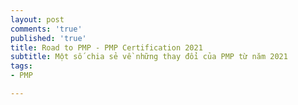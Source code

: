 ```yaml
---
layout: post
comments: 'true'
published: 'true'
title: Road to PMP - PMP Certification 2021
subtitle: Một số chia sẻ về những thay đổi của PMP từ năm 2021
tags:
- PMP

---
```

